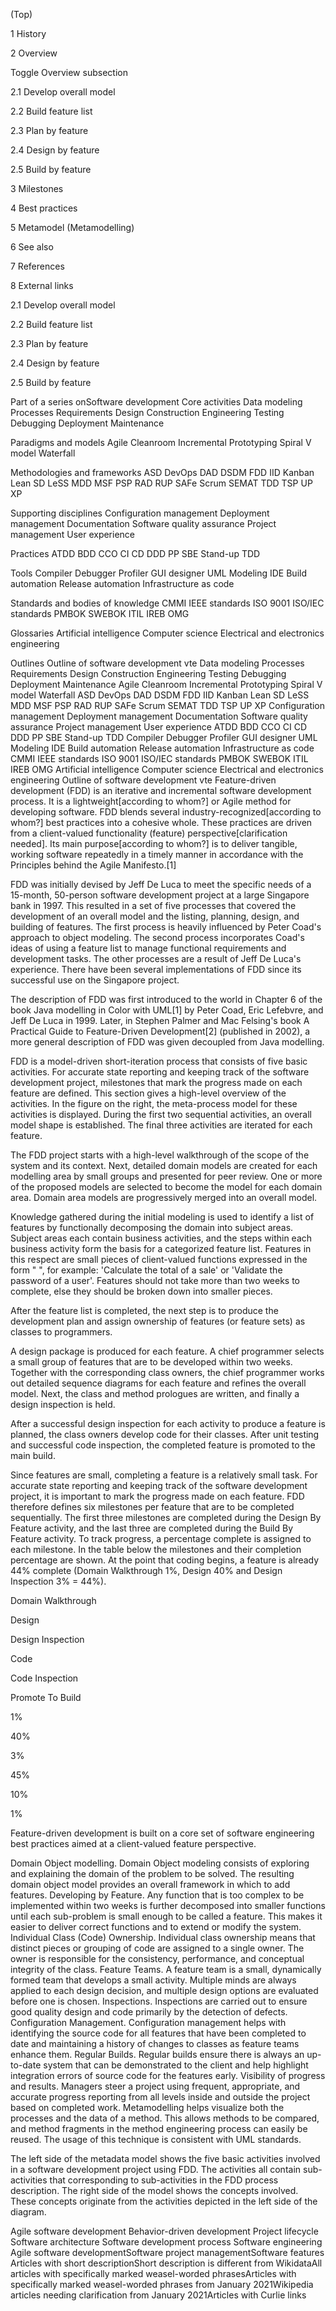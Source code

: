 


(Top)





1
History








2
Overview




Toggle Overview subsection





2.1
Develop overall model








2.2
Build feature list








2.3
Plan by feature








2.4
Design by feature








2.5
Build by feature










3
Milestones








4
Best practices








5
Metamodel (Metamodelling)








6
See also








7
References








8
External links












2.1
Develop overall model








2.2
Build feature list








2.3
Plan by feature








2.4
Design by feature








2.5
Build by feature




























Part of a series onSoftware development
Core activities
Data modeling
Processes
Requirements
Design
Construction
Engineering
Testing
Debugging
Deployment
Maintenance

Paradigms and models
Agile
Cleanroom
Incremental
Prototyping
Spiral
V model
Waterfall

Methodologies and frameworks
ASD
DevOps
DAD
DSDM
FDD
IID
Kanban
Lean SD
LeSS
MDD
MSF
PSP
RAD
RUP
SAFe
Scrum
SEMAT
TDD
TSP
UP
XP

Supporting disciplines
Configuration management
 Deployment management
Documentation
Software quality assurance
Project management
User experience

Practices
ATDD
BDD
CCO
CI
CD
DDD
PP
SBE
Stand-up
TDD

Tools
Compiler
Debugger
Profiler
GUI designer
UML Modeling
IDE
Build automation
Release automation
Infrastructure as code

Standards and bodies of knowledge
CMMI
IEEE standards
ISO 9001
ISO/IEC standards
PMBOK
SWEBOK
ITIL
IREB
OMG

Glossaries
Artificial intelligence
Computer science
Electrical and electronics engineering

Outlines
Outline of software development
vte
Data modeling
Processes
Requirements
Design
Construction
Engineering
Testing
Debugging
Deployment
Maintenance
Agile
Cleanroom
Incremental
Prototyping
Spiral
V model
Waterfall
ASD
DevOps
DAD
DSDM
FDD
IID
Kanban
Lean SD
LeSS
MDD
MSF
PSP
RAD
RUP
SAFe
Scrum
SEMAT
TDD
TSP
UP
XP
Configuration management
 Deployment management
Documentation
Software quality assurance
Project management
User experience
ATDD
BDD
CCO
CI
CD
DDD
PP
SBE
Stand-up
TDD
Compiler
Debugger
Profiler
GUI designer
UML Modeling
IDE
Build automation
Release automation
Infrastructure as code
CMMI
IEEE standards
ISO 9001
ISO/IEC standards
PMBOK
SWEBOK
ITIL
IREB
OMG
Artificial intelligence
Computer science
Electrical and electronics engineering
Outline of software development
vte
Feature-driven development (FDD) is an iterative and incremental software development process. It is a lightweight[according to whom?] or Agile method for developing software. FDD blends several industry-recognized[according to whom?] best practices into a cohesive whole. These practices are driven from a client-valued functionality (feature) perspective[clarification needed]. Its main purpose[according to whom?] is to deliver tangible, working software repeatedly in a timely manner in accordance with the Principles behind the Agile Manifesto.[1]

FDD was initially devised by Jeff De Luca to meet the specific needs of a 15-month, 50-person software development project at a large Singapore bank in 1997. This resulted in a set of five processes that covered the development of an overall model and the listing, planning, design, and building of features. The first process is heavily influenced by Peter Coad's approach to object modeling. The second process incorporates Coad's ideas of using a feature list to manage functional requirements and development tasks. The other processes are a result of Jeff De Luca's experience. There have been several implementations of FDD since its successful use on the Singapore project.

The description of FDD was first introduced to the world in Chapter 6 of the book Java modelling in Color with UML[1] by Peter Coad, Eric Lefebvre, and Jeff De Luca in 1999. Later, in Stephen Palmer and Mac Felsing's book A Practical Guide to Feature-Driven Development[2] (published in 2002), a more general description of FDD was given decoupled from Java modelling.

FDD is a model-driven short-iteration process that consists of five basic activities. For accurate state reporting and keeping track of the software development project, milestones that mark the progress made on each feature are defined. This section gives a high-level overview of the activities. In the figure on the right, the meta-process model for these activities is displayed. During the first two sequential activities, an overall model shape is established. The final three activities are iterated for each feature.

The FDD project starts with a high-level walkthrough of the scope of the system and its context. Next, detailed domain models are created for each modelling area by small groups and presented for peer review. One or more of the proposed models are selected to become the model for each domain area. Domain area models are progressively merged into an overall model.

Knowledge gathered during the initial modeling is used to identify a list of features by functionally decomposing the domain into subject areas. Subject areas each contain business activities, and the steps within each business activity form the basis for a categorized feature list. Features in this respect are small pieces of client-valued functions expressed in the form "  ", for example: 'Calculate the total of a sale' or 'Validate the password of a user'. Features should not take more than two weeks to complete, else they should be broken down into smaller pieces.

After the feature list is completed, the next step is to produce the development plan and assign ownership of features (or feature sets) as classes to programmers.

A design package is produced for each feature. A chief programmer selects a small group of features that are to be developed within two weeks. Together with the corresponding class owners, the chief programmer works out detailed sequence diagrams for each feature and refines the overall model. Next, the class and method prologues are written, and finally a design inspection is held.

After a successful design inspection for each activity to produce a feature is planned, the class owners develop code for their classes. After unit testing and successful code inspection, the completed feature is promoted to the main build.

Since features are small, completing a feature is a relatively small task. For accurate state reporting and keeping track of the software development project, it is important to mark the progress made on each feature. FDD therefore defines six milestones per feature that are to be completed sequentially. The first three milestones are completed during the Design By Feature activity, and the last three are completed during the Build By Feature activity. To track progress, a percentage complete is assigned to each milestone. In the table below the milestones and their completion percentage are shown. At the point that coding begins, a feature is already 44% complete (Domain Walkthrough 1%, Design 40% and Design Inspection 3% = 44%).


Domain Walkthrough

Design

Design Inspection

Code

Code Inspection

Promote To Build


1%

40%

3%

45%

10%

1%

Feature-driven development is built on a core set of software engineering best practices aimed at a client-valued feature perspective.

Domain Object modelling. Domain Object modeling consists of exploring and explaining the domain of the problem to be solved. The resulting domain object model provides an overall framework in which to add features.
Developing by Feature. Any function that is too complex to be implemented within two weeks is further decomposed into smaller functions until each sub-problem is small enough to be called a feature. This makes it easier to deliver correct functions and to extend or modify the system.
Individual Class (Code) Ownership. Individual class ownership means that distinct pieces or grouping of code are assigned to a single owner. The owner is responsible for the consistency, performance, and conceptual integrity of the class.
Feature Teams. A feature team is a small, dynamically formed team that develops a small activity. Multiple minds are always applied to each design decision, and multiple design options are evaluated before one is chosen.
Inspections. Inspections are carried out to ensure good quality design and code primarily by the detection of defects.
Configuration Management. Configuration management helps with identifying the source code for all features that have been completed to date and maintaining a history of changes to classes as feature teams enhance them.
Regular Builds. Regular builds ensure there is always an up-to-date system that can be demonstrated to the client and help highlight integration errors of source code for the features early.
Visibility of progress and results. Managers steer a project using frequent, appropriate, and accurate progress reporting from all levels inside and outside the project based on completed work.
Metamodelling helps visualize both the processes and the data of a method. This allows methods to be compared, and method fragments in the method engineering process can easily be reused. The usage of this technique is consistent with UML standards.

The left side of the metadata model shows the five basic activities involved in a software development project using FDD. The activities all contain sub-activities that corresponding to sub-activities in the FDD process description. The right side of the model shows the concepts involved. These concepts originate from the activities depicted in the left side of the diagram.

Agile software development
Behavior-driven development
Project lifecycle
Software architecture
Software development process
Software engineering
Agile software developmentSoftware project managementSoftware features
Articles with short descriptionShort description is different from WikidataAll articles with specifically marked weasel-worded phrasesArticles with specifically marked weasel-worded phrases from January 2021Wikipedia articles needing clarification from January 2021Articles with Curlie links




